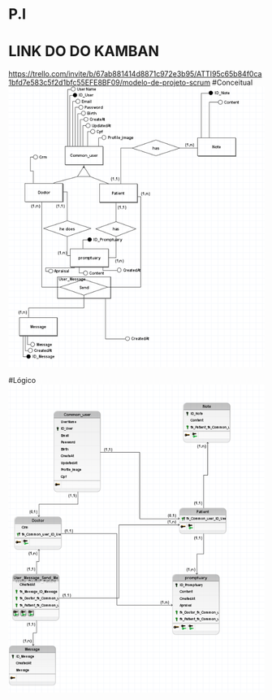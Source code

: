 
# P.I 

# LINK DO DO KAMBAN 
https://trello.com/invite/b/67ab881414d8871c972e3b95/ATTI95c65b84f0ca1bfd7e583c5f2d1bfc55EFE8BF09/modelo-de-projeto-scrum
 
#Conceitual 
<img src="./conceitual.png">

#Lógico
<img src="./logico.png">
